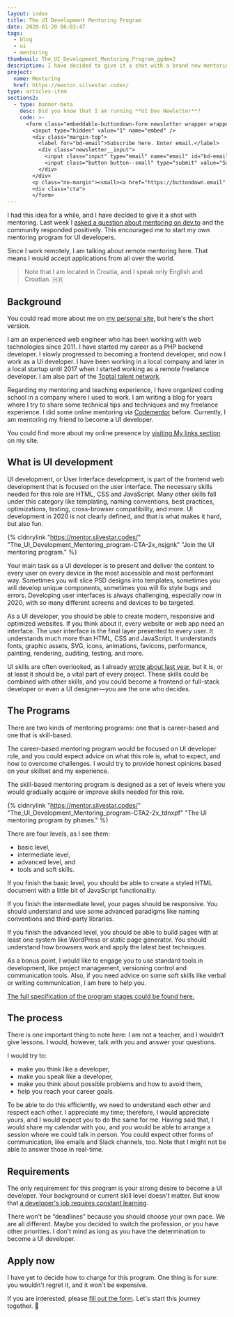 ```yaml
---
layout: index
title: The UI Development Mentoring Program
date: 2020-01-20 06:03:47
tags:
  - blog
  - ui
  - mentoring
thumbnail: The_UI_Development_Mentoring_Program_ggdme2
description: I have decided to give it a shot with a brand new mentoring program for UI development. Fill out the form today!
project:
  name: Mentoring
  href: https://mentor.silvestar.codes/
type: articles-item
sections2:
  - type: banner-beta
    desc: Did you know that I am running **UI Dev Newletter**?
    code: >-
      <form class="embeddable-buttondown-form newsletter wrapper wrapper--beta margin-top text-left" action="https://buttondown.email/api/emails/embed-subscribe/starbist" method="post" target="popupwindow" onsubmit="window.open('https://buttondown.email/starbist', 'popupwindow')">
        <input type="hidden" value="1" name="embed" />
        <div class="margin-top">
          <label for="bd-email">Subscribe here. Enter email.</label>
          <div class="newsletter__input">
            <input class="input" type="email" name="email" id="bd-email" />
            <input class="button button--small" type="submit" value="Subscribe" />
          </div>
        </div>
        <p class="no-margin"><small><a href="https://buttondown.email" target="_blank" rel="noreferrer">Powered by Buttondown</a></small></p>
        <div class="cta">
        </form>
---
```


I had this idea for a while, and I have decided to give it a shot with mentoring. Last week I [asked a question about mentoring on dev.to] and the community responded positively. This encouraged me to start my own mentoring program for UI developers.

Since I work remotely, I am talking about remote mentoring here. That means I would accept applications from all over the world.

<!-- more -->

> Note that I am located in Croatia, and I speak only English and Croatian. 🇭🇷

## Background

You could read more about me on [my personal site], but here's the short version.

I am an experienced web engineer who has been working with web technologies since 2011. I have started my career as a PHP backend developer. I slowly progressed to becoming a frontend developer, and now I work as a UI developer. I have been working in a local company and later in a local startup until 2017 when I started working as a remote freelance developer. I am also part of the [Toptal talent network].

Regarding my mentoring and teaching experience, I have organized coding school in a company where I used to work. I am writing a blog for years where I try to share some technical tips and techniques and my freelance experience. I did some online mentoring via [Codementor] before. Currently, I am mentoring my friend to become a UI developer.

You could find more about my online presence by [visiting My links section] on my site.

## What is UI development

UI development, or User Interface development, is part of the frontend web development that is focused on the user interface. The necessary skills needed for this role are HTML, CSS and JavaScript. Many other skills fall under this category like templating, naming conventions, best practices, optimizations, testing, cross-browser compatibility, and more. UI development in 2020 is not clearly defined, and that is what makes it hard, but also fun.

{% cldnrylink "https://mentor.silvestar.codes/" "The_UI_Development_Mentoring_program-CTA-2x_nsjgnk" "Join the UI mentoring program." %}

Your main task as a UI developer is to present and deliver the content to every user on every device in the most accessible and most performant way. Sometimes you will slice PSD designs into templates, sometimes you will develop unique components, sometimes you will fix style bugs and errors. Developing user interfaces is always challenging, especially now in 2020, with so many different screens and devices to be targeted.

As a UI developer, you should be able to create modern, responsive and optimized websites. If you think about it, every website or web app need an interface. The user interface is the final layer presented to every user. It understands much more than HTML, CSS and JavaScript. It understands fonts, graphic assets, SVG, icons, animations, favicons, performance, painting, rendering, auditing, testing, and more.

UI skills are often overlooked, as I already [wrote about last year], but it is, or at least it should be, a vital part of every project. These skills could be combined with other skills, and you could become a frontend or full-stack developer or even a UI designer—you are the one who decides.

## The Programs

There are two kinds of mentoring programs: one that is career-based and one that is skill-based.

The career-based mentoring program would be focused on UI developer role, and you could expect advice on what this role is, what to expect, and how to overcome challenges. I would try to provide honest opinions based on your skillset and my experience.

The skill-based mentoring program is designed as a set of levels where you would gradually acquire or improve skills needed for this role.

{% cldnrylink "https://mentor.silvestar.codes/" "The_UI_Development_Mentoring_program-CTA2-2x_tdnxpf" "The UI mentoring program by phases." %}

There are four levels, as I see them:

- basic level,
- intermediate level,
- advanced level, and
- tools and soft skills.

If you finish the basic level, you should be able to create a styled HTML document with a little bit of JavaScript functionality.

If you finish the intermediate level, your pages should be responsive. You should understand and use some advanced paradigms like naming conventions and third-party libraries.

If you finish the advanced level, you should be able to build pages with at least one system like WordPress or static page generator. You should understand how browsers work and apply the latest best techniques.

As a bonus point, I would like to engage you to use standard tools in development, like project management, versioning control and communication tools. Also, if you need advice on some soft skills like verbal or writing communication, I am here to help you.

[The full specification of the program stages could be found here.]

## The process

There is one important thing to note here: I am not a teacher, and I wouldn’t give lessons. I would, however, talk with you and answer your questions.

I would try to:

- make you think like a developer,
- make you speak like a developer,
- make you think about possible problems and how to avoid them,
- help you reach your career goals.

To be able to do this efficiently, we need to understand each other and respect each other. I appreciate my time; therefore, I would appreciate yours, and I would expect you to do the same for me. Having said that, I would share my calendar with you, and you would be able to arrange a session where we could talk in person. You could expect other forms of communication, like emails and Slack channels, too. Note that I might not be able to answer those in real-time.

## Requirements

The only requirement for this program is your strong desire to become a UI developer. Your background or current skill level doesn't matter. But know that [a developer's job requires constant learning].

There won't be “deadlines” because you should choose your own pace. We are all different. Maybe you decided to switch the profession, or you have other priorities. I don't mind as long as you have the determination to become a UI developer.

## Apply now

I have yet to decide how to charge for this program. One thing is for sure: you wouldn't regret it, and it won't be expensive.

If you are interested, please [fill out the form]. Let's start this journey together. 🙌

[asked a question about mentoring on dev.to]: https://dev.to/starbist/do-you-think-remote-mentoring-could-work-2p2e
[my personal site]: https://www.silvestar.codes/
[Toptal talent network]: https://www.toptal.com#trust-nothing-but-brilliant-freelancers
[Codementor]: https://www.codementor.io/@malimirkeccita/
[visiting My links section]: https://www.silvestar.codes/links/
[wrote about last year]: https://www.toptal.com/css/why-you-need-a-css-developer
[to open applications]: https://mentor.silvestar.codes/
[The full specification of the program stages could be found here.]: https://docs.google.com/document/d/1fqhbu3zX1V4LBjPxParJNzDjJwFecx3cQ3-b0vXHwBE/edit?usp=sharing
[a developer's job requires constant learning]: https://www.silvestar.codes/articles/modern-frontend-developer-skills-and-tools/
[fill out the form]: https://mentor.silvestar.codes/
